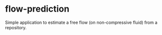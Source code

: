 # flow-prediction

Simple application to estimate a free flow (on non-compressive fluid) from a repository. 